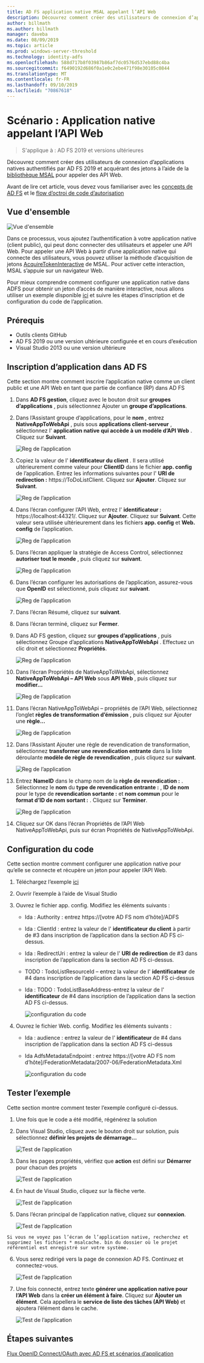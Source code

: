 ```yaml
---
title: AD FS application native MSAL appelant l’API Web
description: Découvrez comment créer des utilisateurs de connexion d’application natives authentifiés par AD FS 2019 et acquérant des jetons à l’aide de la bibliothèque MSAL pour appeler des API Web.
author: billmath
ms.author: billmath
manager: daveba
ms.date: 08/09/2019
ms.topic: article
ms.prod: windows-server-threshold
ms.technology: identity-adfs
ms.openlocfilehash: 588d717b8f03987b86af7dc0576d537ebd88c4ba
ms.sourcegitcommit: f6490192d686f0a1e0c2ebe471f98e30105c0844
ms.translationtype: MT
ms.contentlocale: fr-FR
ms.lasthandoff: 09/10/2019
ms.locfileid: "70867618"
---
```

# <a name="scenario-native-app-calling-web-api"></a>Scénario : Application native appelant l’API Web 
>S'applique à : AD FS 2019 et versions ultérieures 
 
Découvrez comment créer des utilisateurs de connexion d’applications natives authentifiés par AD FS 2019 et acquérant des jetons à l’aide de la [bibliothèque MSAL](https://github.com/AzureAD/microsoft-authentication-library-for-dotnet/wiki) pour appeler des API Web.  
 
Avant de lire cet article, vous devez vous familiariser avec les [concepts de AD FS](../ad-fs-openid-connect-oauth-concepts.md) et le [flow d’octroi de code d’autorisation](../../overview/ad-fs-openid-connect-oauth-flows-scenarios.md#authorization-code-grant-flow)
 
## <a name="overview"></a>Vue d'ensemble 
 
 ![Vue d'ensemble](media/adfs-msal-native-app-web-api/native1.png)

Dans ce processus, vous ajoutez l’authentification à votre application native (client public), qui peut donc connecter des utilisateurs et appeler une API Web. Pour appeler une API Web à partir d’une application native qui connecte des utilisateurs, vous pouvez utiliser la méthode d’acquisition de jetons [AcquireTokenInteractive](https://docs.microsoft.com/en-us/dotnet/api/microsoft.identity.client.ipublicclientapplication.acquiretokeninteractive?view=azure-dotnet#Microsoft_Identity_Client_IPublicClientApplication_AcquireTokenInteractive_System_Collections_Generic_IEnumerable_System_String__) de MSAL. Pour activer cette interaction, MSAL s’appuie sur un navigateur Web. 

 
Pour mieux comprendre comment configurer une application native dans ADFS pour obtenir un jeton d’accès de manière interactive, nous allons utiliser un exemple disponible [ici](https://github.com/microsoft/adfs-sample-msal-dotnet-native-to-webapi) et suivre les étapes d’inscription et de configuration du code de l’application.  
 

## <a name="pre-requisites"></a>Prérequis 


- Outils clients GitHub 
- AD FS 2019 ou une version ultérieure configurée et en cours d’exécution 
- Visual Studio 2013 ou une version ultérieure 
 

## <a name="app-registration-in-ad-fs"></a>Inscription d’application dans AD FS 
Cette section montre comment inscrire l’application native comme un client public et une API Web en tant que partie de confiance (RP) dans AD FS 

  1. Dans **AD FS gestion**, cliquez avec le bouton droit sur **groupes d’applications** , puis sélectionnez Ajouter un **groupe d’applications**.   
  
  2. Dans l’Assistant groupe d’applications, pour le **nom** , entrez **NativeAppToWebApi** , puis sous **applications client-serveur** , sélectionnez l' **application native qui accède à un modèle d’API Web** . Cliquez sur **Suivant**.  
  
      ![Reg de l’application](media/adfs-msal-native-app-web-api/native2.png)  

  3. Copiez la valeur de l' **identificateur du client** . Il sera utilisé ultérieurement comme valeur pour **ClientID** dans le fichier **app. config** de l’application. Entrez les informations suivantes pour l' **URI de redirection :** https://ToDoListClient. Cliquez sur **Ajouter**. Cliquez sur **Suivant**.  
 
     ![Reg de l’application](media/adfs-msal-native-app-web-api/native3.png) 

  4. Dans l’écran configurer l’API Web, entrez l' **identificateur :** https://localhost:44321/. Cliquez sur **Ajouter**. Cliquez sur **Suivant**. Cette valeur sera utilisée ultérieurement dans les fichiers **app. config** et **Web. config** de l’application.
 
     ![Reg de l’application](media/adfs-msal-native-app-web-api/native4.png)   
  
  5. Dans l’écran appliquer la stratégie de Access Control, sélectionnez **autoriser tout le monde** , puis cliquez sur **suivant**. 
  
     ![Reg de l’application](media/adfs-msal-native-app-web-api/native5.png)   
  
  6. Dans l’écran configurer les autorisations de l’application, assurez-vous que **OpenID** est sélectionné, puis cliquez sur **suivant**.  
     
     ![Reg de l’application](media/adfs-msal-native-app-web-api/native6.png) 

  7. Dans l’écran Résumé, cliquez sur **suivant**.
  
  8. Dans l’écran terminé, cliquez sur **Fermer**. 
  
  9. Dans AD FS gestion, cliquez sur **groupes d’applications** , puis sélectionnez Groupe d’applications **NativeAppToWebApi** . Effectuez un clic droit et sélectionnez **Propriétés**.
  
      ![Reg de l’application](media/adfs-msal-native-app-web-api/native7.png)

  10. Dans l’écran Propriétés de NativeAppToWebApi, sélectionnez **NativeAppToWebApi – API Web** sous **API Web** , puis cliquez sur **modifier...** 
  
      ![Reg de l’application](media/adfs-msal-native-app-web-api/native8.png) 

  11. Dans l’écran NativeAppToWebApi – propriétés de l’API Web, sélectionnez l’onglet **règles de transformation d’émission** , puis cliquez sur Ajouter une **règle...** 
  
      ![Reg de l’application](media/adfs-msal-native-app-web-api/native9.png) 

  12. Dans l’Assistant Ajouter une règle de revendication de transformation, sélectionnez **transformer une revendication entrante** dans la liste déroulante **modèle de règle de revendication** , puis cliquez sur **suivant**.  
  
      ![Reg de l’application](media/adfs-msal-native-app-web-api/native10.png) 

  13. Entrez **NameID** dans le champ nom de la **règle de revendication :** . Sélectionnez le **nom** du **type de revendication entrante :** , **ID de nom** pour le type de **revendication sortante :** et **nom commun** pour le **format d’ID de nom sortant :** . Cliquez sur **Terminer**.
  
      ![Reg de l’application](media/adfs-msal-native-app-web-api/native11.png) 

  14. Cliquez sur OK dans l’écran Propriétés de l’API Web NativeAppToWebApi, puis sur écran Propriétés de NativeAppToWebApi.  
 
## <a name="code-configuration"></a>Configuration du code 
Cette section montre comment configurer une application native pour qu’elle se connecte et récupère un jeton pour appeler l’API Web. 

1. Téléchargez l’exemple [ici](https://github.com/microsoft/adfs-sample-msal-dotnet-native-to-webapi) 

2. Ouvrir l’exemple à l’aide de Visual Studio 

3. Ouvrez le fichier app. config. Modifiez les éléments suivants : 
   - Ida : Authority : entrez https://[votre AD FS nom d’hôte]/ADFS
   - Ida : ClientId : entrez la valeur de l' **identificateur du client** à partir de #3 dans inscription de l’application dans la section AD FS ci-dessus. 
   - Ida : RedirectUri : entrez la valeur de l' **URI de redirection** de #3 dans inscription de l’application dans la section AD FS ci-dessus.
   - TODO : TodoListResourceId – entrez la valeur de l' **identificateur** de #4 dans inscription de l’application dans la section AD FS ci-dessus 
   - Ida : TODO : TodoListBaseAddress-entrez la valeur de l' **identificateur** de #4 dans inscription de l’application dans la section AD FS ci-dessus. 
 
     ![configuration du code](media/adfs-msal-native-app-web-api/native12.png)

 4. Ouvrez le fichier Web. config. Modifiez les éléments suivants : 
    - Ida : audience : entrez la valeur de l' **identificateur** de #4 dans inscription de l’application dans la section AD FS ci-dessus 
    - Ida AdfsMetadataEndpoint : entrez https://[votre AD FS nom d’hôte]/FederationMetadata/2007-06/FederationMetadata.Xml 
    
      ![configuration du code](media/adfs-msal-native-app-web-api/native13.png)
 
  
## <a name="test-the-sample"></a>Tester l’exemple 
Cette section montre comment tester l’exemple configuré ci-dessus. 

  1. Une fois que le code a été modifié, régénérez la solution 
 
  2. Dans Visual Studio, cliquez avec le bouton droit sur solution, puis sélectionnez **définir les projets de démarrage...**  
 
     ![Test de l’application](media/adfs-msal-native-app-web-api/native14.png)

  3. Dans les pages propriétés, vérifiez que **action** est défini sur **Démarrer** pour chacun des projets 
      
     ![Test de l’application](media/adfs-msal-native-app-web-api/native15.png)

  4. En haut de Visual Studio, cliquez sur la flèche verte.  
 
     ![Test de l’application](media/adfs-msal-native-app-web-api/native16.png)

  5. Dans l’écran principal de l’application native, cliquez sur **connexion**.  
  
     ![Test de l’application](media/adfs-msal-native-app-web-api/native17.png)

    Si vous ne voyez pas l’écran de l’application native, recherchez et supprimez les fichiers * msalcache. bin du dossier où le projet référentiel est enregistré sur votre système. 

  6. Vous serez redirigé vers la page de connexion AD FS. Continuez et connectez-vous. 
  
      ![Test de l’application](media/adfs-msal-native-app-web-api/native18.png)

  7. Une fois connecté, entrez texte **générer une application native pour l’API Web** dans la **créer un élément à faire**. Cliquez sur **Ajouter un élément**.  Cela appellera le **service de liste des tâches (API Web)** et ajoutera l’élément dans le cache. 
    
       ![Test de l’application](media/adfs-msal-native-app-web-api/native19.png)
 
## <a name="next-steps"></a>Étapes suivantes
[Flux OpenID Connect/OAuth avec AD FS et scénarios d’application](../../overview/ad-fs-openid-connect-oauth-flows-scenarios.md)
 